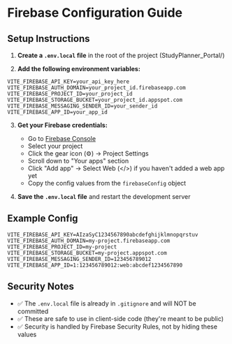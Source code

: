# Firebase Configuration Guide

## Setup Instructions

1. **Create a `.env.local` file** in the root of the project (StudyPlanner_Portal/)

2. **Add the following environment variables:**

```env
VITE_FIREBASE_API_KEY=your_api_key_here
VITE_FIREBASE_AUTH_DOMAIN=your_project_id.firebaseapp.com
VITE_FIREBASE_PROJECT_ID=your_project_id
VITE_FIREBASE_STORAGE_BUCKET=your_project_id.appspot.com
VITE_FIREBASE_MESSAGING_SENDER_ID=your_sender_id
VITE_FIREBASE_APP_ID=your_app_id
```

3. **Get your Firebase credentials:**
   - Go to [Firebase Console](https://console.firebase.google.com/)
   - Select your project
   - Click the gear icon (⚙️) → Project Settings
   - Scroll down to "Your apps" section
   - Click "Add app" → Select Web (</>) if you haven't added a web app yet
   - Copy the config values from the `firebaseConfig` object

4. **Save the `.env.local` file** and restart the development server

## Example Config

```env
VITE_FIREBASE_API_KEY=AIzaSyC1234567890abcdefghijklmnopqrstuv
VITE_FIREBASE_AUTH_DOMAIN=my-project.firebaseapp.com
VITE_FIREBASE_PROJECT_ID=my-project
VITE_FIREBASE_STORAGE_BUCKET=my-project.appspot.com
VITE_FIREBASE_MESSAGING_SENDER_ID=123456789012
VITE_FIREBASE_APP_ID=1:123456789012:web:abcdef1234567890
```

## Security Notes

- ✅ The `.env.local` file is already in `.gitignore` and will NOT be committed
- ✅ These are safe to use in client-side code (they're meant to be public)
- ✅ Security is handled by Firebase Security Rules, not by hiding these values

